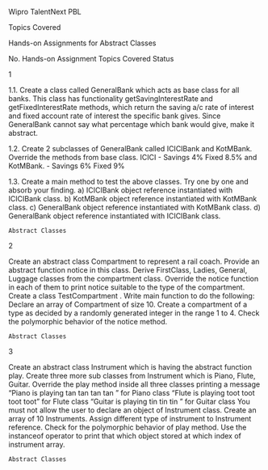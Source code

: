 Wipro TalentNext PBL

Topics Covered

Hands-on Assignments for Abstract Classes



No. 	Hands-on Assignment 	Topics Covered 	Status

1 	

 1.1. Create a class called GeneralBank which acts as base class for all banks. This class has functionality getSavingInterestRate and getFixedInterestRate methods, which return the saving a/c rate of interest and fixed account rate of interest the specific bank gives. Since GeneralBank cannot say what percentage which bank would give, make it abstract.

1.2. Create 2 subclasses of GeneralBank called ICICIBank and KotMBank. Override the methods from base class. ICICI - Savings 4% Fixed 8.5% and KotMBank.  - Savings 6% Fixed 9%

1.3. Create a main method to test the above classes. Try one by one and absorb your finding.
a) ICICIBank object reference instantiated with ICICIBank class.
b) KotMBank object reference instantiated with KotMBank class.
c) GeneralBank object reference instantiated with KotMBank class.
d) GeneralBank object reference instantiated with ICICIBank class.


	Abstract Classes 	

2 	

 Create an abstract class Compartment to represent a rail coach. Provide an abstract function notice in this class. Derive FirstClass, Ladies, General, Luggage classes from the compartment class. Override the notice function in each of them to print notice suitable to the type of the compartment.
Create a class TestCompartment . Write main function to do the following:
Declare an array of Compartment of size 10.
Create a compartment of a type as decided by a randomly generated integer in the range 1 to 4.
Check the polymorphic behavior of the notice method.

	Abstract Classes 	

3 	

 Create an abstract class Instrument which is having the abstract function play. 
Create three more sub classes from Instrument which is Piano, Flute, Guitar. Override the play method inside all three classes printing a message 
“Piano is playing  tan tan tan tan  ”  for Piano class
“Flute is playing  toot toot toot toot”  for Flute class
“Guitar is playing  tin  tin  tin ”  for Guitar class 
You must not allow the user to declare an object of Instrument class.
Create an array of 10 Instruments.
Assign different type of instrument to Instrument reference.
Check for the polymorphic behavior of  play method.
Use the instanceof operator to print that which object stored at which index of instrument array.

	Abstract Classes 	